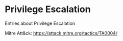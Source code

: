 # Privilege Escalation

Entries about Privilege Escalation

Mitre Att&ck: https://attack.mitre.org/tactics/TA0004/
